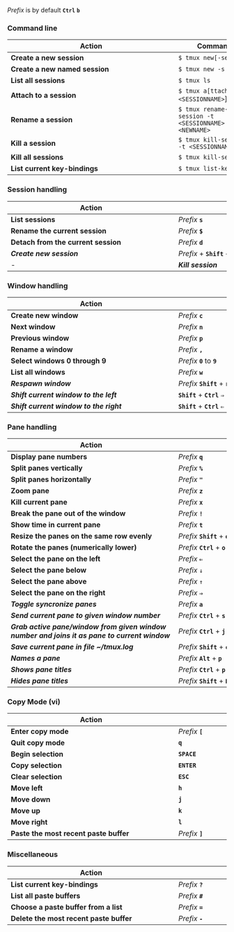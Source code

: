 *Prefix* is by default **`Ctrl`** **`b`**

### Command line
|&nbsp;&nbsp;&nbsp;&nbsp;&nbsp;&nbsp;&nbsp;&nbsp;&nbsp;&nbsp;&nbsp;&nbsp;&nbsp;&nbsp;&nbsp;&nbsp;&nbsp;&nbsp;&nbsp;&nbsp;&nbsp;&nbsp;&nbsp;&nbsp;&nbsp;&nbsp;&nbsp;&nbsp;&nbsp;&nbsp;&nbsp;&nbsp;&nbsp;&nbsp;&nbsp;&nbsp;&nbsp;Action&nbsp;&nbsp;&nbsp;&nbsp;&nbsp;&nbsp;&nbsp;&nbsp;&nbsp;&nbsp;&nbsp;&nbsp;&nbsp;&nbsp;&nbsp;&nbsp;&nbsp;&nbsp;&nbsp;&nbsp;&nbsp;&nbsp;&nbsp;&nbsp;&nbsp;&nbsp;&nbsp;&nbsp;&nbsp;&nbsp;&nbsp;&nbsp;&nbsp;&nbsp;&nbsp;&nbsp;&nbsp;|&nbsp;&nbsp;&nbsp;&nbsp;&nbsp;&nbsp;&nbsp;&nbsp;&nbsp;&nbsp;Command&nbsp;&nbsp;&nbsp;&nbsp;&nbsp;&nbsp;&nbsp;&nbsp;&nbsp;&nbsp;|
|---|---|
|**Create a new session**|`$ tmux new[-session]`|
|**Create a new named session**|`$ tmux new -s <NAME>`|
|**List all sessions**|`$ tmux ls`|
|**Attach to a session**|`$ tmux a[ttach -t <SESSIONNAME>`]
|**Rename a session**|`$ tmux rename-session -t <SESSIONNAME> <NEWNAME>`|
|**Kill a session**|`$ tmux kill-session -t <SESSIONNAME>`|
|**Kill all sessions**|`$ tmux kill-server`|
|**List current key-bindings**|`$ tmux list-keys`|

### Session handling
|&nbsp;&nbsp;&nbsp;&nbsp;&nbsp;&nbsp;&nbsp;&nbsp;&nbsp;&nbsp;&nbsp;&nbsp;&nbsp;&nbsp;&nbsp;&nbsp;&nbsp;&nbsp;&nbsp;&nbsp;&nbsp;&nbsp;&nbsp;&nbsp;&nbsp;&nbsp;&nbsp;&nbsp;&nbsp;&nbsp;&nbsp;&nbsp;&nbsp;&nbsp;&nbsp;&nbsp;&nbsp;Action&nbsp;&nbsp;&nbsp;&nbsp;&nbsp;&nbsp;&nbsp;&nbsp;&nbsp;&nbsp;&nbsp;&nbsp;&nbsp;&nbsp;&nbsp;&nbsp;&nbsp;&nbsp;&nbsp;&nbsp;&nbsp;&nbsp;&nbsp;&nbsp;&nbsp;&nbsp;&nbsp;&nbsp;&nbsp;&nbsp;&nbsp;&nbsp;&nbsp;&nbsp;&nbsp;&nbsp;&nbsp;|&nbsp;&nbsp;&nbsp;&nbsp;&nbsp;&nbsp;&nbsp;&nbsp;&nbsp;&nbsp;&nbsp;&nbsp;&nbsp;&nbsp;&nbsp;&nbsp;&nbsp;&nbsp;&nbsp;&nbsp;&nbsp;&nbsp;&nbsp;&nbsp;&nbsp;&nbsp;&nbsp;&nbsp;&nbsp;&nbsp;&nbsp;&nbsp;&nbsp;&nbsp;&nbsp;&nbsp;&nbsp;Shortcut&nbsp;&nbsp;&nbsp;&nbsp;&nbsp;&nbsp;&nbsp;&nbsp;&nbsp;&nbsp;&nbsp;&nbsp;&nbsp;&nbsp;&nbsp;&nbsp;&nbsp;&nbsp;&nbsp;&nbsp;&nbsp;&nbsp;&nbsp;&nbsp;&nbsp;&nbsp;&nbsp;&nbsp;&nbsp;&nbsp;&nbsp;&nbsp;&nbsp;&nbsp;&nbsp;&nbsp;&nbsp;&nbsp;|
|---|---|
|**List sessions**|*Prefix* **`s`**|
|**Rename the current session**|*Prefix* **`$`**|
|**Detach from the current session**|*Prefix* **`d`**|
|***Create new session***|*Prefix* + **`Shift`** + **`s`**|
- |***Kill session***|*Prefix* **`Shift`** + **`k`**|

### Window handling
|&nbsp;&nbsp;&nbsp;&nbsp;&nbsp;&nbsp;&nbsp;&nbsp;&nbsp;&nbsp;&nbsp;&nbsp;&nbsp;&nbsp;&nbsp;&nbsp;&nbsp;&nbsp;&nbsp;&nbsp;&nbsp;&nbsp;&nbsp;&nbsp;&nbsp;&nbsp;&nbsp;&nbsp;&nbsp;&nbsp;&nbsp;&nbsp;&nbsp;&nbsp;&nbsp;&nbsp;&nbsp;Action&nbsp;&nbsp;&nbsp;&nbsp;&nbsp;&nbsp;&nbsp;&nbsp;&nbsp;&nbsp;&nbsp;&nbsp;&nbsp;&nbsp;&nbsp;&nbsp;&nbsp;&nbsp;&nbsp;&nbsp;&nbsp;&nbsp;&nbsp;&nbsp;&nbsp;&nbsp;&nbsp;&nbsp;&nbsp;&nbsp;&nbsp;&nbsp;&nbsp;&nbsp;&nbsp;&nbsp;&nbsp;|&nbsp;&nbsp;&nbsp;&nbsp;&nbsp;&nbsp;&nbsp;&nbsp;&nbsp;&nbsp;&nbsp;&nbsp;&nbsp;&nbsp;&nbsp;&nbsp;&nbsp;&nbsp;&nbsp;&nbsp;&nbsp;&nbsp;&nbsp;&nbsp;&nbsp;&nbsp;&nbsp;&nbsp;&nbsp;&nbsp;&nbsp;&nbsp;&nbsp;&nbsp;&nbsp;&nbsp;&nbsp;Shortcut&nbsp;&nbsp;&nbsp;&nbsp;&nbsp;&nbsp;&nbsp;&nbsp;&nbsp;&nbsp;&nbsp;&nbsp;&nbsp;&nbsp;&nbsp;&nbsp;&nbsp;&nbsp;&nbsp;&nbsp;&nbsp;&nbsp;&nbsp;&nbsp;&nbsp;&nbsp;&nbsp;&nbsp;&nbsp;&nbsp;&nbsp;&nbsp;&nbsp;&nbsp;&nbsp;&nbsp;&nbsp;&nbsp;|
|---|---|
|**Create new window**|*Prefix* **`c`**|
|**Next window**|*Prefix* **`n`**|
|**Previous window**|*Prefix* **`p`**|
|**Rename a window**|*Prefix* **`,`**|
|**Select windows 0 through 9**|*Prefix* **`0`** to **`9`**|
|**List all windows**|*Prefix* **`w`**|
|***Respawn window*** | *Prefix* **`Shift`** + **`r`** |
|***Shift current window to the left***|**`Shift`** + **`Ctrl`** `⇒`|
|***Shift current window to the right***|**`Shift`** + **`Ctrl`** `⇐`|

### Pane handling
|&nbsp;&nbsp;&nbsp;&nbsp;&nbsp;&nbsp;&nbsp;&nbsp;&nbsp;&nbsp;&nbsp;&nbsp;&nbsp;&nbsp;&nbsp;&nbsp;&nbsp;&nbsp;&nbsp;&nbsp;&nbsp;&nbsp;&nbsp;&nbsp;&nbsp;&nbsp;&nbsp;&nbsp;&nbsp;&nbsp;&nbsp;&nbsp;&nbsp;&nbsp;&nbsp;&nbsp;&nbsp;Action&nbsp;&nbsp;&nbsp;&nbsp;&nbsp;&nbsp;&nbsp;&nbsp;&nbsp;&nbsp;&nbsp;&nbsp;&nbsp;&nbsp;&nbsp;&nbsp;&nbsp;&nbsp;&nbsp;&nbsp;&nbsp;&nbsp;&nbsp;&nbsp;&nbsp;&nbsp;&nbsp;&nbsp;&nbsp;&nbsp;&nbsp;&nbsp;&nbsp;&nbsp;&nbsp;&nbsp;&nbsp;|&nbsp;&nbsp;&nbsp;&nbsp;&nbsp;&nbsp;&nbsp;&nbsp;&nbsp;&nbsp;&nbsp;&nbsp;&nbsp;&nbsp;&nbsp;&nbsp;&nbsp;&nbsp;&nbsp;&nbsp;&nbsp;&nbsp;&nbsp;&nbsp;&nbsp;&nbsp;&nbsp;&nbsp;&nbsp;&nbsp;&nbsp;&nbsp;&nbsp;&nbsp;&nbsp;&nbsp;&nbsp;Shortcut&nbsp;&nbsp;&nbsp;&nbsp;&nbsp;&nbsp;&nbsp;&nbsp;&nbsp;&nbsp;&nbsp;&nbsp;&nbsp;&nbsp;&nbsp;&nbsp;&nbsp;&nbsp;&nbsp;&nbsp;&nbsp;&nbsp;&nbsp;&nbsp;&nbsp;&nbsp;&nbsp;&nbsp;&nbsp;&nbsp;&nbsp;&nbsp;&nbsp;&nbsp;&nbsp;&nbsp;&nbsp;&nbsp;|
|---|---|
|**Display pane numbers**|*Prefix* **`q`**|
|**Split panes vertically**|*Prefix* **`%`**|
|**Split panes horizontally**|*Prefix* **`"`**|
|**Zoom pane**|*Prefix* **`z`**|
|**Kill current pane**|*Prefix* **`x`**|
|**Break the pane out of the window**|*Prefix* **`!`**|
|**Show time in current pane**|*Prefix* **`t`**|
|**Resize the panes on the same row evenly**|*Prefix* **`Shift`** + **`e`**|
|**Rotate the panes (numerically lower)**|*Prefix* **`Ctrl`** + **`o`**|
|**Select the pane on the left**|*Prefix* **`⇐`**|
|**Select the pane below**|*Prefix* **`⇓`**|
|**Select the pane above**|*Prefix* **`⇑`**|
|**Select the pane on the right**|*Prefix* **`⇒`**|
|***Toggle syncronize panes***|*Prefix* **`a`**|
|***Send current pane to given window number***|*Prefix* **`Ctrl`** + **`s`**|
|***Grab active pane/window from given window<br/>number and joins it as pane to current window***|*Prefix* **`Ctrl`** + **`j`**| 
|***Save current pane in file ~/tmux.log***|*Prefix* **`Shift`** + **`c`**|
|***Names a pane***|*Prefix* **`Alt`** + **`p`**|
|***Shows pane titles***|*Prefix* **`Ctrl`** + **`p`**|
|***Hides pane titles***|*Prefix* **`Shift`** + **`P`**|

### Copy Mode (vi)
|&nbsp;&nbsp;&nbsp;&nbsp;&nbsp;&nbsp;&nbsp;&nbsp;&nbsp;&nbsp;&nbsp;&nbsp;&nbsp;&nbsp;&nbsp;&nbsp;&nbsp;&nbsp;&nbsp;&nbsp;&nbsp;&nbsp;&nbsp;&nbsp;&nbsp;&nbsp;&nbsp;&nbsp;&nbsp;&nbsp;&nbsp;&nbsp;&nbsp;&nbsp;&nbsp;&nbsp;&nbsp;Action&nbsp;&nbsp;&nbsp;&nbsp;&nbsp;&nbsp;&nbsp;&nbsp;&nbsp;&nbsp;&nbsp;&nbsp;&nbsp;&nbsp;&nbsp;&nbsp;&nbsp;&nbsp;&nbsp;&nbsp;&nbsp;&nbsp;&nbsp;&nbsp;&nbsp;&nbsp;&nbsp;&nbsp;&nbsp;&nbsp;&nbsp;&nbsp;&nbsp;&nbsp;&nbsp;&nbsp;&nbsp;|&nbsp;&nbsp;&nbsp;&nbsp;&nbsp;&nbsp;&nbsp;&nbsp;&nbsp;&nbsp;&nbsp;&nbsp;&nbsp;&nbsp;&nbsp;&nbsp;&nbsp;&nbsp;&nbsp;&nbsp;&nbsp;&nbsp;&nbsp;&nbsp;&nbsp;&nbsp;&nbsp;&nbsp;&nbsp;&nbsp;&nbsp;&nbsp;&nbsp;&nbsp;&nbsp;&nbsp;&nbsp;Shortcut&nbsp;&nbsp;&nbsp;&nbsp;&nbsp;&nbsp;&nbsp;&nbsp;&nbsp;&nbsp;&nbsp;&nbsp;&nbsp;&nbsp;&nbsp;&nbsp;&nbsp;&nbsp;&nbsp;&nbsp;&nbsp;&nbsp;&nbsp;&nbsp;&nbsp;&nbsp;&nbsp;&nbsp;&nbsp;&nbsp;&nbsp;&nbsp;&nbsp;&nbsp;&nbsp;&nbsp;&nbsp;&nbsp;|
|---|---|
|**Enter copy mode**|*Prefix* **`[`**|
|**Quit copy mode**|**`q`**|
|**Begin selection**|**`SPACE`**|
|**Copy selection**|**`ENTER`**|
|**Clear selection**|**`ESC`**|
|**Move left**|**`h`**|
|**Move down**|**`j`**|
|**Move up**|**`k`**|
|**Move right**|**`l`**|
|**Paste the most recent paste buffer**|*Prefix* **`]`**|

### Miscellaneous
|&nbsp;&nbsp;&nbsp;&nbsp;&nbsp;&nbsp;&nbsp;&nbsp;&nbsp;&nbsp;&nbsp;&nbsp;&nbsp;&nbsp;&nbsp;&nbsp;&nbsp;&nbsp;&nbsp;&nbsp;&nbsp;&nbsp;&nbsp;&nbsp;&nbsp;&nbsp;&nbsp;&nbsp;&nbsp;&nbsp;&nbsp;&nbsp;&nbsp;&nbsp;&nbsp;&nbsp;&nbsp;Action&nbsp;&nbsp;&nbsp;&nbsp;&nbsp;&nbsp;&nbsp;&nbsp;&nbsp;&nbsp;&nbsp;&nbsp;&nbsp;&nbsp;&nbsp;&nbsp;&nbsp;&nbsp;&nbsp;&nbsp;&nbsp;&nbsp;&nbsp;&nbsp;&nbsp;&nbsp;&nbsp;&nbsp;&nbsp;&nbsp;&nbsp;&nbsp;&nbsp;&nbsp;&nbsp;&nbsp;&nbsp;|&nbsp;&nbsp;&nbsp;&nbsp;&nbsp;&nbsp;&nbsp;&nbsp;&nbsp;&nbsp;&nbsp;&nbsp;&nbsp;&nbsp;&nbsp;&nbsp;&nbsp;&nbsp;&nbsp;&nbsp;&nbsp;&nbsp;&nbsp;&nbsp;&nbsp;&nbsp;&nbsp;&nbsp;&nbsp;&nbsp;&nbsp;&nbsp;&nbsp;&nbsp;&nbsp;&nbsp;&nbsp;Shortcut&nbsp;&nbsp;&nbsp;&nbsp;&nbsp;&nbsp;&nbsp;&nbsp;&nbsp;&nbsp;&nbsp;&nbsp;&nbsp;&nbsp;&nbsp;&nbsp;&nbsp;&nbsp;&nbsp;&nbsp;&nbsp;&nbsp;&nbsp;&nbsp;&nbsp;&nbsp;&nbsp;&nbsp;&nbsp;&nbsp;&nbsp;&nbsp;&nbsp;&nbsp;&nbsp;&nbsp;&nbsp;&nbsp;|
|---|---|
|**List current key-bindings**|*Prefix* **`?`**|
|**List all paste buffers**|*Prefix* **`#`**|
|**Choose a paste buffer from a list**|*Prefix* **`=`**|
|**Delete the most recent paste buffer**|*Prefix* **`-`**|

